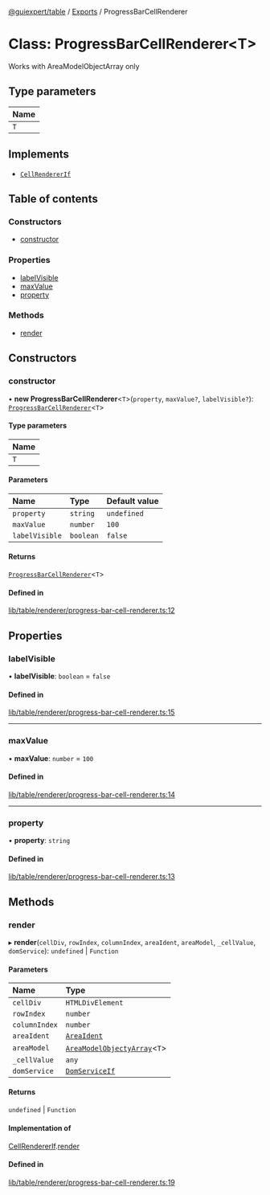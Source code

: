 [@guiexpert/table](../README.md) / [Exports](../modules.md) / ProgressBarCellRenderer

# Class: ProgressBarCellRenderer\<T\>

Works with AreaModelObjectArray only

## Type parameters

| Name |
| :------ |
| `T` |

## Implements

- [`CellRendererIf`](../interfaces/CellRendererIf.md)

## Table of contents

### Constructors

- [constructor](ProgressBarCellRenderer.md#constructor)

### Properties

- [labelVisible](ProgressBarCellRenderer.md#labelvisible)
- [maxValue](ProgressBarCellRenderer.md#maxvalue)
- [property](ProgressBarCellRenderer.md#property)

### Methods

- [render](ProgressBarCellRenderer.md#render)

## Constructors

### constructor

• **new ProgressBarCellRenderer**\<`T`\>(`property`, `maxValue?`, `labelVisible?`): [`ProgressBarCellRenderer`](ProgressBarCellRenderer.md)\<`T`\>

#### Type parameters

| Name |
| :------ |
| `T` |

#### Parameters

| Name | Type | Default value |
| :------ | :------ | :------ |
| `property` | `string` | `undefined` |
| `maxValue` | `number` | `100` |
| `labelVisible` | `boolean` | `false` |

#### Returns

[`ProgressBarCellRenderer`](ProgressBarCellRenderer.md)\<`T`\>

#### Defined in

[lib/table/renderer/progress-bar-cell-renderer.ts:12](https://github.com/guiexperttable/ge-table/blob/65066c0/libs/table/src/lib/table/renderer/progress-bar-cell-renderer.ts#L12)

## Properties

### labelVisible

• **labelVisible**: `boolean` = `false`

#### Defined in

[lib/table/renderer/progress-bar-cell-renderer.ts:15](https://github.com/guiexperttable/ge-table/blob/65066c0/libs/table/src/lib/table/renderer/progress-bar-cell-renderer.ts#L15)

___

### maxValue

• **maxValue**: `number` = `100`

#### Defined in

[lib/table/renderer/progress-bar-cell-renderer.ts:14](https://github.com/guiexperttable/ge-table/blob/65066c0/libs/table/src/lib/table/renderer/progress-bar-cell-renderer.ts#L14)

___

### property

• **property**: `string`

#### Defined in

[lib/table/renderer/progress-bar-cell-renderer.ts:13](https://github.com/guiexperttable/ge-table/blob/65066c0/libs/table/src/lib/table/renderer/progress-bar-cell-renderer.ts#L13)

## Methods

### render

▸ **render**(`cellDiv`, `rowIndex`, `columnIndex`, `areaIdent`, `areaModel`, `_cellValue`, `domService`): `undefined` \| `Function`

#### Parameters

| Name | Type |
| :------ | :------ |
| `cellDiv` | `HTMLDivElement` |
| `rowIndex` | `number` |
| `columnIndex` | `number` |
| `areaIdent` | [`AreaIdent`](../modules.md#areaident) |
| `areaModel` | [`AreaModelObjectyArray`](AreaModelObjectyArray.md)\<`T`\> |
| `_cellValue` | `any` |
| `domService` | [`DomServiceIf`](../interfaces/DomServiceIf.md) |

#### Returns

`undefined` \| `Function`

#### Implementation of

[CellRendererIf](../interfaces/CellRendererIf.md).[render](../interfaces/CellRendererIf.md#render)

#### Defined in

[lib/table/renderer/progress-bar-cell-renderer.ts:19](https://github.com/guiexperttable/ge-table/blob/65066c0/libs/table/src/lib/table/renderer/progress-bar-cell-renderer.ts#L19)
